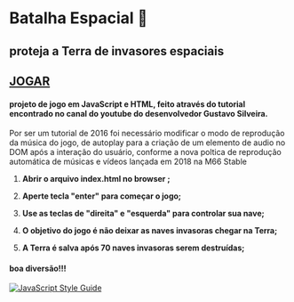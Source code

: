 # Batalha Espacial   :rocket:

## proteja a Terra de invasores espaciais

## [JOGAR](https://gonzagadavid.github.io/space-battle)

#### projeto de jogo  em  JavaScript e HTML, feito através do tutorial encontrado no canal do youtube  do desenvolvedor Gustavo Silveira.
Por ser um tutorial de 2016 foi necessário modificar o modo de reprodução da música do jogo, de autoplay para a criação de um elemento de audio no DOM após a interação do usuário,
conforme a nova poltica de reprodução automática de músicas e vídeos lançada em 2018 na M66 Stable



1.  **Abrir  o arquivo index.html no browser ;**

2. **Aperte tecla "enter"  para começar o jogo;**

3. **Use as teclas de "direita" e "esquerda" para controlar sua nave;**

4.  **O objetivo do jogo é não deixar as naves invasoras chegar na Terra;**

5. **A Terra é salva após 70 naves invasoras serem destruídas;**

   

#### boa diversão!!! 

[![JavaScript Style Guide](https://cdn.rawgit.com/standard/standard/master/badge.svg)](https://github.com/standard/standard)

